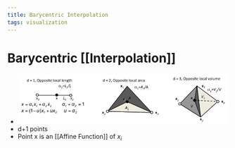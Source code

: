 ```yaml
---
title: Barycentric Interpolation
tags: visualization
---
```


# Barycentric [[Interpolation]]
- ![im](assets/Pasted%20Image%2020220411124941.png)
- d+1 points
- Point x is an [[Affine Function]] of $x_i$




















































